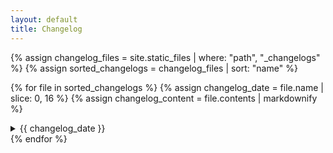 ```yaml
---
layout: default
title: Changelog
---
```


{% assign changelog_files = site.static_files | where: "path", "_changelogs" %}
{% assign sorted_changelogs = changelog_files | sort: "name" %}

{% for file in sorted_changelogs %}
  {% assign changelog_date = file.name | slice: 0, 16 %}
  {% assign changelog_content = file.contents | markdownify %}

  <details>
    <summary>{{ changelog_date }}</summary>
    {{ changelog_content }}
  </details>
{% endfor %}